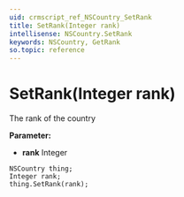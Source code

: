 ```yaml
---
uid: crmscript_ref_NSCountry_SetRank
title: SetRank(Integer rank)
intellisense: NSCountry.SetRank
keywords: NSCountry, GetRank
so.topic: reference
---
```


# SetRank(Integer rank)

The rank of the country

**Parameter:** 
* **rank** Integer

```crmscript
NSCountry thing;
Integer rank;
thing.SetRank(rank);
```

